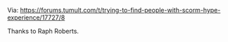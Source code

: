 Via: https://forums.tumult.com/t/trying-to-find-people-with-scorm-hype-experience/17727/8 

Thanks to Raph Roberts. 